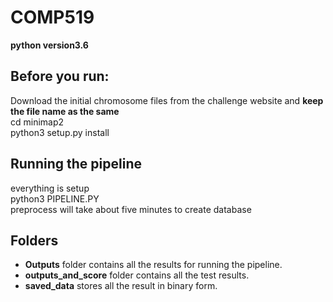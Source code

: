 # COMP519

__python version3.6__
## Before you run:
Download the initial chromosome files from the challenge website and __keep the file name as the same__  
cd minimap2  
python3 setup.py install

## Running the pipeline
everything is setup  
python3 PIPELINE.PY  
preprocess will take about five minutes to create database

## Folders
* __Outputs__ folder contains all the results for running the pipeline.
* __outputs_and_score__ folder contains all the test results.
* __saved_data__ stores all the result in binary form.

